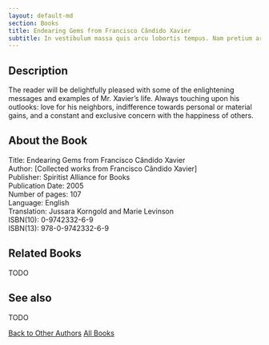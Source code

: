 ```yaml
---
layout: default-md
section: Books
title: Endearing Gems from Francisco Cândido Xavier 
subtitle: In vestibulum massa quis arcu lobortis tempus. Nam pretium arcu in odio vulputate luctus.
---
```


## Description
The reader will be delightfully pleased with some of the enlightening messages and examples of Mr. Xavier’s life. Always touching upon his outlooks: love for his neighbors, indifference towards personal or material gains, and a constant and exclusive concern with the happiness of others.


## About the Book
Title: 	Endearing Gems from Francisco Cândido Xavier  
Author: 	[Collected works from Francisco Cândido Xavier]  
Publisher: 	Spiritist Alliance for Books  
Publication Date: 	2005  
Number of pages: 	107  
Language: 	English  
Translation: 	Jussara Korngold and Marie Levinson  
ISBN(10): 	0-9742332-6-9  
ISBN(13): 	978-0-9742332-6-9  


## Related Books
TODO


## See also
TODO


<a href="/books/other-authors" class="button">Back to Other Authors</a>
<a href="/books" class="button">All Books</a>

